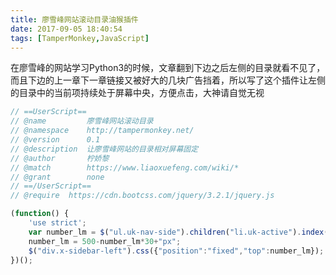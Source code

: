 ```yaml
---
title: 廖雪峰网站滚动目录油猴插件
date: 2017-09-05 18:40:54
tags: [TamperMonkey,JavaScript]
---
```

在廖雪峰的网站学习Python3的时候，文章翻到下边之后左侧的目录就看不见了，而且下边的上一章下一章链接又被好大的几块广告挡着，所以写了这个插件让左侧的目录中的当前项持续处于屏幕中央，方便点击，大神请自觉无视
```javascript
// ==UserScript==
// @name         廖雪峰网站滚动目录
// @namespace    http://tampermonkey.net/
// @version      0.1
// @description  让廖雪峰网站的目录相对屏幕固定
// @author       柠娇黎
// @match        https://www.liaoxuefeng.com/wiki/*
// @grant        none
// ==/UserScript==
// @require  https://cdn.bootcss.com/jquery/3.2.1/jquery.js

(function() {
    'use strict';
    var number_lm = $("ul.uk-nav-side").children("li.uk-active").index();
    number_lm = 500-number_lm*30+"px";
    $("div.x-sidebar-left").css({"position":"fixed","top":number_lm});
})();
```